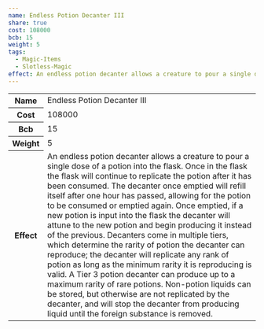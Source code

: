 ```yaml
---
name: Endless Potion Decanter III
share: true
cost: 108000
bcb: 15
weight: 5
tags:
  - Magic-Items
  - Slotless-Magic
effect: An endless potion decanter allows a creature to pour a single dose of a potion into the flask. Once in the flask the flask will continue to replicate the potion after it has been consumed. The decanter once emptied will refill itself after one hour has passed, allowing for the potion to be consumed or emptied again. Once emptied, if a new potion is input into the flask the decanter will attune to the new potion and begin producing it instead of the previous.  Decanters come in multiple tiers, which determine the rarity of potion the decanter can reproduce; the decanter will replicate any rank of potion as long as the minimum rarity it is reproducing is valid. A Tier 3 potion decanter can produce up to a maximum rarity of rare potions.  Non-potion liquids can be stored, but otherwise are not replicated by the decanter, and will stop the decanter from producing liquid until the foreign substance is removed.
---
```


<p><span style="overflow-x: auto;"><table><tbody><tr><th>Name</th><td>Endless Potion Decanter III</td></tr><tr><th>Cost</th><td>108000</td></tr><tr><th>Bcb</th><td>15</td></tr><tr><th>Weight</th><td>5</td></tr><tr><th>Effect</th><td>An endless potion decanter allows a creature to pour a single dose of a potion into the flask. Once in the flask the flask will continue to replicate the potion after it has been consumed. The decanter once emptied will refill itself after one hour has passed, allowing for the potion to be consumed or emptied again. Once emptied, if a new potion is input into the flask the decanter will attune to the new potion and begin producing it instead of the previous.  Decanters come in multiple tiers, which determine the rarity of potion the decanter can reproduce; the decanter will replicate any rank of potion as long as the minimum rarity it is reproducing is valid. A Tier 3 potion decanter can produce up to a maximum rarity of rare potions.  Non-potion liquids can be stored, but otherwise are not replicated by the decanter, and will stop the decanter from producing liquid until the foreign substance is removed.</td></tr></tbody></table></span></p>